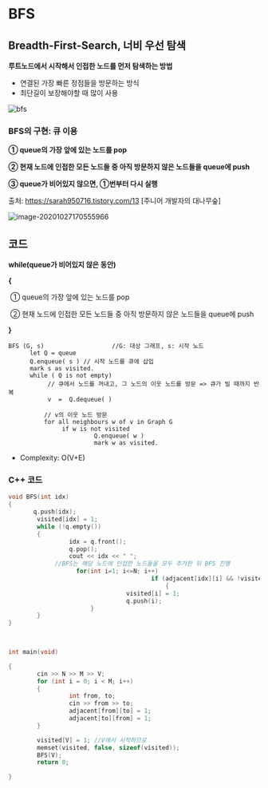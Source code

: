 # BFS

## Breadth-First-Search, 너비 우선 탐색

**루트노드에서 시작해서 인접한 노드를 먼저 탐색하는 방법**

- 연결된 가장 빠른 정점들을 방문하는 방식 
- 최단길이 보장해야할 때 많이 사용

![bfs](https://t1.daumcdn.net/cfile/tistory/216E924B5858D62B37)





### BFS의 구현: 큐 이용 

**① queue의 가장 앞에 있는 노드를 pop** 

**② 현재 노드에 인접한 모든 노드들 중 아직 방문하지 않은 노드들을 queue에 push**

**③ queue가 비어있지 않으면, ①번부터 다시 실행**

출처: https://sarah950716.tistory.com/13 [주니어 개발자의 대나무숲]



![image-20201027170555966](https://gmlwjd9405.github.io/images/algorithm-dfs-vs-bfs/bfs-example.png)



## 코드

**while(queue가 비어있지 않은 동안)**

**{**

​	① queue의 가장 앞에 있는 노드를 pop 

​	② 현재 노드에 인접한 모든 노드들 중 아직 방문하지 않은 노드들을 queue에 push

**}**



```
BFS (G, s)                   //G: 대상 그래프, s: 시작 노드
      let Q = queue
      Q.enqueue( s ) // 시작 노드를 큐에 삽입 
      mark s as visited.
      while ( Q is not empty)
           // 큐에서 노드를 꺼내고, 그 노드의 이웃 노드를 방문 => 큐가 빌 때까지 반복
           v  =  Q.dequeue( )

          // v의 이웃 노드 방문 
          for all neighbours w of v in Graph G
               if w is not visited 
                        Q.enqueue( w )             
                        mark w as visited.
```

* Complexity: O(V+E)



### C++ 코드

```c++
void BFS(int idx)
{
       q.push(idx);
        visited[idx] = 1;
        while (!q.empty())
        {
                 idx = q.front();
                 q.pop();
                 cout << idx << " ";
             //BFS는 해당 노드에 인접한 노드들을 모두 추가한 뒤 BFS 진행
	               for(int i=1; i<=N; i++)
										if (adjacent[idx][i] && !visited[i])
											{
                                 visited[i] = 1;
                                 q.push(i);
                       }
        }
}

 

int main(void)

{
        cin >> N >> M >> V;
        for (int i = 0; i < M; i++)
        {
                 int from, to;
                 cin >> from >> to;
                 adjacent[from][to] = 1;
                 adjacent[to][from] = 1;
        }

        visited[V] = 1; //V에서 시작하므로
        memset(visited, false, sizeof(visited));
        BFS(V);
        return 0;

}

```

